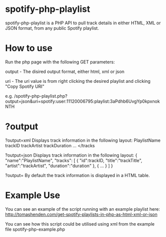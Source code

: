 spotify-php-playlist
====================

spotify-php-playlist is a PHP API to pull track details in either HTML, XML or JSON format, from any public Spotify playlist.

How to use
==========
Run the php page with the following GET parameters:

output - The disired output format, either html, xml or json

uri - The uri value is from right clicking the desired playlist and clicking "Copy Spotify URI"

e.g. /spotify-php-playlist.php?output=json&uri=spotify:user:11120006795:playlist:3aPdhb6UvgYp0kpxnokNTH


?output
=======
?output=xml
Displays track information in the following layout:
<xml>
 	<playlist>
		<name><value>PlaylistName</value></name>
		<tracks>
			<track>
				<id><value>trackID</value></id>
				<title><value>trackTitle</value></title>
				<artist><value>trackArtist</value></artist>
				<duration><value>trackDuration</value></duration>
			</track>
			<track>
				...
			</track>
		</tracks
	</playlist>
</xlm>

?output=json
Displays track information in the following layout:
{ "name":"PlaylistName",
	"tracks": [
			{ "id":trackID,
			  "title":"trackTitle",
			  "artist":"trackArtist",
			  "duration":"duration"
			}, { ... }
		] 
}

?output=
By default the track information is displayed in a HTML table.


Example Use
===========

You can see an example of the script running with an example playlist here:
http://tomashenden.com/get-spotify-playlists-in-php-as-html-xml-or-json

You can see how this script could be utilised using xml from the example file spotify-php-example.php
